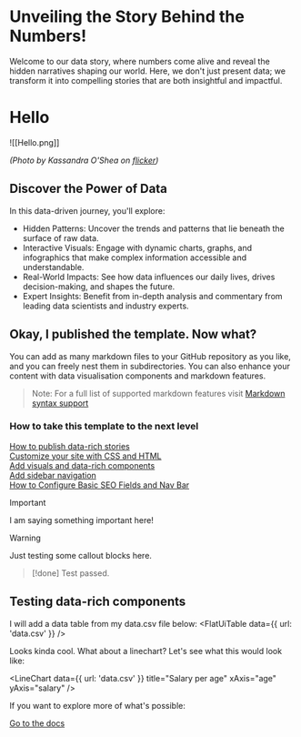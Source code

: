 <div class="hero">
    <h1 class="hero-title">Unveiling the Story Behind the Numbers!<br/></h1>
    <p class="hero-description">Welcome to our data story, where numbers come alive and reveal the hidden narratives shaping our world. Here, we don't just present data; we transform it into compelling stories that are both insightful and impactful.</p>
</div>


# Hello

![[Hello.png]]

*(Photo by Kassandra O'Shea on [flicker](http://www.flickr.com/photos/kyabean/8194627569/))*

## Discover the Power of Data

In this data-driven journey, you'll explore:
- Hidden Patterns: Uncover the trends and patterns that lie beneath the surface of raw data.
- Interactive Visuals: Engage with dynamic charts, graphs, and infographics that make complex information accessible and understandable.
- Real-World Impacts: See how data influences our daily lives, drives decision-making, and shapes the future.
- Expert Insights: Benefit from in-depth analysis and commentary from leading data scientists and industry experts.

## Okay, I published the template. Now what?

You can add as many markdown files to your GitHub repository as you like, and you can freely nest them in subdirectories. You can also enhance your content with data visualisation components and markdown features.

> Note: For a full list of supported markdown features visit [Markdown syntax support](https://datahub.io/@olayway/docs/Markdown%20syntax%20support)

### How to take this template to the next level

<div class="middle-button-container">
    <a href="https://datahub.io/@olayway/docs/Publish%20data-rich%20stories" class="middle-button">How to publish data-rich stories</a>
</div>

<div class="middle-button-container">
    <a href="https://datahub.io/@olayway/docs/Customize%20Your%20DataHub%20Cloud%20Site%20with%20CSS" class="middle-button">Customize your site with CSS and HTML</a>
</div>

<div class="middle-button-container">
    <a href="https://datahub.io/@olayway/docs/Add%20visuals%20and%20data-rich%20components" class="middle-button">Add visuals and data-rich components</a>
</div>

<div class="middle-button-container">
    <a href="https://datahub.io/@olayway/docs/Add%20sidebar%20navigation" class="middle-button">Add sidebar navigation</a>
</div>

<div class="middle-button-container">
    <a href="https://datahub.io/@olayway/docs/Configuring%20Nav%20bar%20and%20SEO%20fields" class="middle-button">How to Configure Basic SEO Fields and Nav Bar</a>
</div>

> [!important]
> I am saying something important here!

> [!warning]
> Just testing some callout blocks here.

> [!done]
> Test passed.

## Testing data-rich components

I will add a data table from my data.csv file below:
<FlatUiTable
  data={{
    url: 'data.csv'
  }}
 />

 Looks kinda cool. What about a linechart? Let's see what this would look like:

 <LineChart
  data={{
    url: 'data.csv'
  }}
  title="Salary per age"
  xAxis="age"
  yAxis="salary"
/>

If you want to explore more of what's possible:

<div class="middle-button-container">
    <a href="https://datahub.io/@olayway/docs" class="middle-button">Go to the docs</a>
</div>

